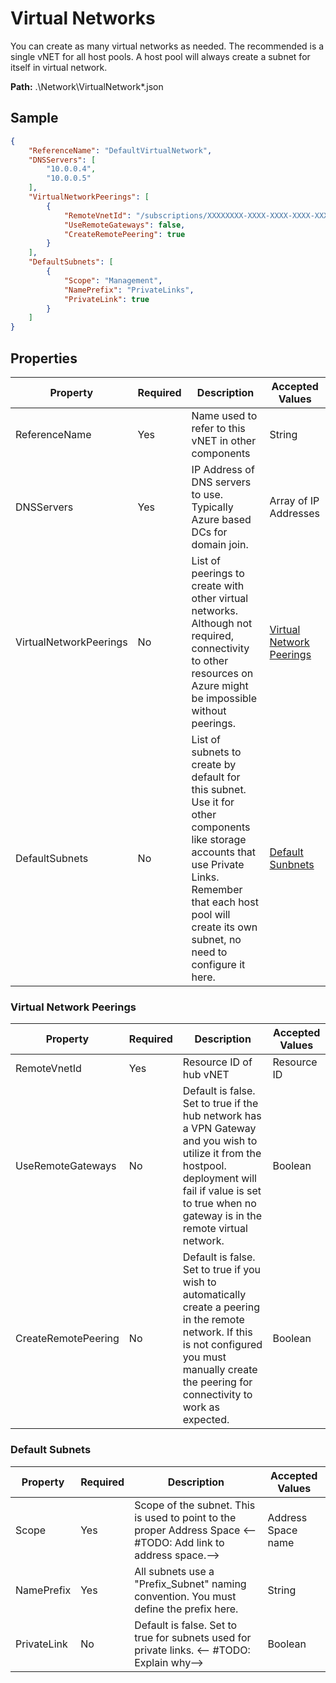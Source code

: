 # Virtual Networks
You can create as many virtual networks as needed. The recommended is a single vNET for all host pools.
A host pool will always create a subnet for itself in virtual network.

**Path:** .\Network\VirtualNetwork\*.json

## Sample
```json
{
    "ReferenceName": "DefaultVirtualNetwork",
    "DNSServers": [
        "10.0.0.4",
        "10.0.0.5"
    ],
    "VirtualNetworkPeerings": [
        {
            "RemoteVnetId": "/subscriptions/XXXXXXXX-XXXX-XXXX-XXXX-XXXXXXXXXXXX/resourceGroups/SharedServices/providers/Microsoft.Network/virtualNetworks/ShareVLAN",
            "UseRemoteGateways": false,
            "CreateRemotePeering": true
        }
    ],
    "DefaultSubnets": [
        {
            "Scope": "Management",
            "NamePrefix": "PrivateLinks",
            "PrivateLink": true
        }
    ]
}
```
## Properties

| Property               | Required | Description                                                                                                                                                                                                            | Accepted Values                                       |
| ---------------------- | -------- | ---------------------------------------------------------------------------------------------------------------------------------------------------------------------------------------------------------------------- | ----------------------------------------------------- |
| ReferenceName          | Yes      | Name used to refer to this vNET in other components                                                                                                                                                                    | String                                                |
| DNSServers             | Yes      | IP Address of DNS servers to use. Typically Azure based DCs for domain join.                                                                                                                                           | Array of IP Addresses                                 |
| VirtualNetworkPeerings | No       | List of peerings to create with other virtual networks. Although not required, connectivity to other resources on Azure might be impossible without peerings.                                                          | [Virtual Network Peerings](#virtual-network-peerings) |
| DefaultSubnets         | No       | List of subnets to create by default for this subnet. Use it for other components like storage accounts that use Private Links. Remember that each host pool will create its own subnet, no need to configure it here. | [Default Sunbnets](#default-subnets)                  |

### Virtual Network Peerings

| Property            | Required | Description                                                                                                                                                                                                     | Accepted Values |
| ------------------- | -------- | --------------------------------------------------------------------------------------------------------------------------------------------------------------------------------------------------------------- | --------------- |
| RemoteVnetId        | Yes      | Resource ID of hub vNET                                                                                                                                                                                         | Resource ID     |
| UseRemoteGateways   | No       | Default is false. Set to true if the hub network has a VPN Gateway and you wish to utilize it from the hostpool. deployment will fail if value is set to true when no gateway is in the remote virtual network. | Boolean         |
| CreateRemotePeering | No       | Default is false. Set to true if you wish to automatically create a peering in the remote network. If this is not configured you must manually create the peering for connectivity to work as expected.         | Boolean         |

### Default Subnets

| Property    | Required | Description                                                                                                   | Accepted Values    |
| ----------- | -------- | ------------------------------------------------------------------------------------------------------------- | ------------------ |
| Scope       | Yes      | Scope of the subnet. This is used to point to the proper Address Space <-- #TODO: Add link to address space.--> | Address Space name |
| NamePrefix  | Yes      | All subnets use a "Prefix_Subnet" naming convention. You must define the prefix here.                         | String             |
| PrivateLink | No       | Default is false. Set to true for subnets used for private links. <-- #TODO: Explain why-->                     | Boolean            |
